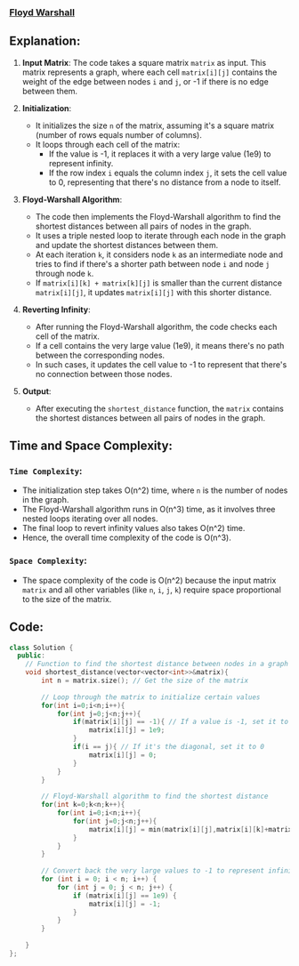### [Floyd Warshall](https://www.geeksforgeeks.org/problems/implementing-floyd-warshall2042/1)

## Explanation:
1. **Input Matrix**: The code takes a square matrix `matrix` as input. This matrix represents a graph, where each cell `matrix[i][j]` contains the weight of the edge between nodes `i` and `j`, or -1 if there is no edge between them.

2. **Initialization**:
   - It initializes the size `n` of the matrix, assuming it's a square matrix (number of rows equals number of columns).
   - It loops through each cell of the matrix:
     - If the value is -1, it replaces it with a very large value (1e9) to represent infinity.
     - If the row index `i` equals the column index `j`, it sets the cell value to 0, representing that there's no distance from a node to itself.

3. **Floyd-Warshall Algorithm**:
   - The code then implements the Floyd-Warshall algorithm to find the shortest distances between all pairs of nodes in the graph.
   - It uses a triple nested loop to iterate through each node in the graph and update the shortest distances between them.
   - At each iteration `k`, it considers node `k` as an intermediate node and tries to find if there's a shorter path between node `i` and node `j` through node `k`.
   - If `matrix[i][k] + matrix[k][j]` is smaller than the current distance `matrix[i][j]`, it updates `matrix[i][j]` with this shorter distance.

4. **Reverting Infinity**:
   - After running the Floyd-Warshall algorithm, the code checks each cell of the matrix.
   - If a cell contains the very large value (1e9), it means there's no path between the corresponding nodes.
   - In such cases, it updates the cell value to -1 to represent that there's no connection between those nodes.

5. **Output**:
   - After executing the `shortest_distance` function, the `matrix` contains the shortest distances between all pairs of nodes in the graph.

## Time and Space Complexity:
### `Time Complexity`:
- The initialization step takes O(n^2) time, where `n` is the number of nodes in the graph.
- The Floyd-Warshall algorithm runs in O(n^3) time, as it involves three nested loops iterating over all nodes.
- The final loop to revert infinity values also takes O(n^2) time.
- Hence, the overall time complexity of the code is O(n^3).

### `Space Complexity`:
- The space complexity of the code is O(n^2) because the input matrix `matrix` and all other variables (like `n`, `i`, `j`, `k`) require space proportional to the size of the matrix.

## Code:
```cpp
class Solution {
  public:
    // Function to find the shortest distance between nodes in a graph represented by a matrix
	void shortest_distance(vector<vector<int>>&matrix){
	    int n = matrix.size(); // Get the size of the matrix
	    
        // Loop through the matrix to initialize certain values
	    for(int i=0;i<n;i++){
	        for(int j=0;j<n;j++){
	            if(matrix[i][j] == -1){ // If a value is -1, set it to a very large value to represent infinity
	                matrix[i][j] = 1e9;
	            }
	            if(i == j){ // If it's the diagonal, set it to 0
	                matrix[i][j] = 0;
	            }
	        }
	    }
	    
        // Floyd-Warshall algorithm to find the shortest distance
	    for(int k=0;k<n;k++){
	        for(int i=0;i<n;i++){
	            for(int j=0;j<n;j++){
	                matrix[i][j] = min(matrix[i][j],matrix[i][k]+matrix[k][j]);
	            }
	        }
	    }
	    
        // Convert back the very large values to -1 to represent infinity
	    for (int i = 0; i < n; i++) {
			for (int j = 0; j < n; j++) {
				if (matrix[i][j] == 1e9) {
					matrix[i][j] = -1;
				}
			}
		}
	    
	}
};

```
